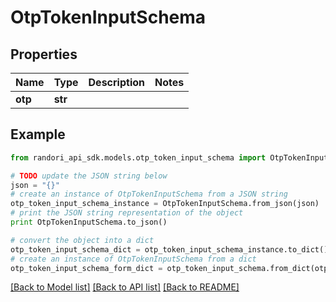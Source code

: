 # OtpTokenInputSchema


## Properties

Name | Type | Description | Notes
------------ | ------------- | ------------- | -------------
**otp** | **str** |  | 

## Example

```python
from randori_api_sdk.models.otp_token_input_schema import OtpTokenInputSchema

# TODO update the JSON string below
json = "{}"
# create an instance of OtpTokenInputSchema from a JSON string
otp_token_input_schema_instance = OtpTokenInputSchema.from_json(json)
# print the JSON string representation of the object
print OtpTokenInputSchema.to_json()

# convert the object into a dict
otp_token_input_schema_dict = otp_token_input_schema_instance.to_dict()
# create an instance of OtpTokenInputSchema from a dict
otp_token_input_schema_form_dict = otp_token_input_schema.from_dict(otp_token_input_schema_dict)
```
[[Back to Model list]](../README.md#documentation-for-models) [[Back to API list]](../README.md#documentation-for-api-endpoints) [[Back to README]](../README.md)


